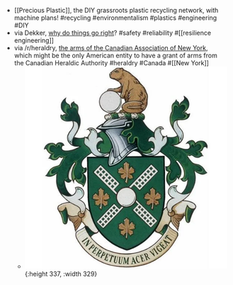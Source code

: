- [[Precious Plastic]], the DIY grassroots plastic recycling network, with machine plans! #recycling #environmentalism #plastics #engineering #DIY
- via Dekker, [why do things go right](https://safetydifferently.com/why-do-things-go-right/)? #safety #reliability #[[resilience engineering]]
- via /r/heraldry, [the arms of the Canadian Association of New York](https://www.reddit.com/r/heraldry/comments/1dsk1xs/the_arms_and_flag_of_the_canadian_association_of/), which might be the only American entity to have a grant of arms from the Canadian Heraldic Authority #heraldry #Canada #[[New York]]
	- ![the-arms-and-flag-of-the-canadian-association-of-new-york-v0-3wa1wmuo1u9d1.webp](../assets/the-arms-and-flag-of-the-canadian-association-of-new-york-v0-3wa1wmuo1u9d1_1720142726142_0.webp){:height 337, :width 329}